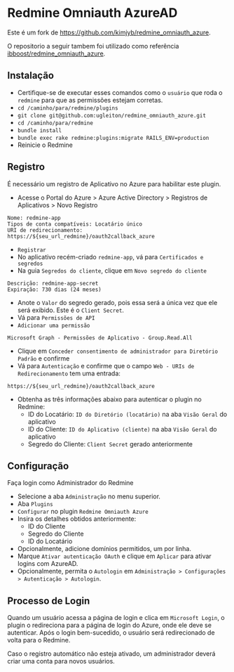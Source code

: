 # Redmine Omniauth AzureAD

Este é um fork de https://github.com/kimjyb/redmine_omniauth_azure.

O repositorio a seguir tambem foi utilizado como referência [ibboost/redmine_omniauth_azure](https://github.com/ibboost/redmine_omniauth_azure).

## Instalação

* Certifique-se de executar esses comandos como o `usuário` que roda o `redmine` para que as permissões estejam corretas.
* `cd /caminho/para/redmine/plugins`
* `git clone git@github.com:ugleiton/redmine_omniauth_azure.git`
* `cd /caminho/para/redmine`
* `bundle install`
* `bundle exec rake redmine:plugins:migrate RAILS_ENV=production`
* Reinicie o Redmine

## Registro

É necessário um registro de Aplicativo no Azure para habilitar este plugin.

* Acesse o Portal do Azure > Azure Active Directory > Registros de Aplicativos > Novo Registro
```
Nome: redmine-app
Tipos de conta compatíveis: Locatário único
URI de redirecionamento: https://${seu_url_redmine}/oauth2callback_azure
```
* `Registrar`
* No aplicativo recém-criado `redmine-app`, vá para `Certificados e segredos`
* Na guia `Segredos do cliente`, clique em `Novo segredo do cliente`
```
Descrição: redmine-app-secret
Expiração: 730 dias (24 meses)
```

* Anote o `Valor` do segredo gerado, pois essa será a única vez que ele será exibido. Este é o `Client Secret`.
* Vá para `Permissões de API`
* `Adicionar uma permissão`
```
Microsoft Graph - Permissões de Aplicativo - Group.Read.All
```
* Clique em `Conceder consentimento de administrador para Diretório Padrão` e confirme
* Vá para `Autenticação` e confirme que o campo `Web - URIs de Redirecionamento` tem uma entrada:
```
https://${seu_url_redmine}/oauth2callback_azure
```

* Obtenha as três informações abaixo para autenticar o plugin no Redmine:
  * ID do Locatário: `ID do Diretório (locatário)` na aba `Visão Geral` do aplicativo
  * ID do Cliente: `ID do Aplicativo (cliente)` na aba `Visão Geral` do aplicativo
  * Segredo do Cliente: `Client Secret` gerado anteriormente

## Configuração

Faça login como Administrador do Redmine

* Selecione a aba `Administração` no menu superior.
* Aba `Plugins`
* `Configurar` no plugin `Redmine Omniauth Azure`
* Insira os detalhes obtidos anteriormente:
  * ID do Cliente
  * Segredo do Cliente
  * ID do Locatário
* Opcionalmente, adicione domínios permitidos, um por linha.
* Marque `Ativar autenticação OAuth` e clique em `Aplicar` para ativar logins com AzureAD.
* Opcionalmente, permita o `Autologin` em `Administração > Configurações > Autenticação > Autologin`.

## Processo de Login

Quando um usuário acessa a página de login e clica em `Microsoft Login`, o plugin o redireciona para a página de login do Azure, onde ele deve se autenticar. Após o login bem-sucedido, o usuário será redirecionado de volta para o Redmine.

Caso o registro automático não esteja ativado, um administrador deverá criar uma conta para novos usuários.
